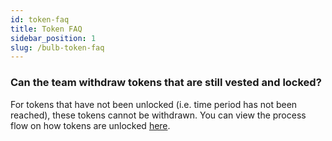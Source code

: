 ```yaml
---
id: token-faq
title: Token FAQ
sidebar_position: 1
slug: /bulb-token-faq
---
```


### Can the team withdraw tokens that are still vested and locked?

For tokens that have not been unlocked (i.e. time period has not been reached), these tokens cannot be withdrawn. You can view the process flow on how tokens are unlocked [here](https://github.com/Bonfida/token-vesting/blob/master/assets/structure.png).